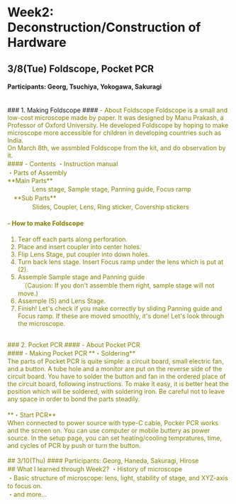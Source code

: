 # Week2: Deconstruction/Construction of Hardware

## 3/8(Tue) Foldscope, Pocket PCR
#### Participants: Georg, Tsuchiya, Yokogawa, Sakuragi
<br/>
### 1. Making Foldscope
#### <font color="Olive">- About Foldscope
Foldscope is a small and low-cost microscope made by paper. It was designed by Manu Prakash, a Professor of Oxford University. He developed Foldscope by hoping to make microscope more accessible for children in developing countries such as India. <br/>
On March 8th, we assmbled Foldscope from the kit, and do observation by it.<br/>
#### <font color="Olive">- Contents</font>
・Instruction manual<br/>
・Parts of Assembly<br/>
  **Main Parts**<br/>
　　　　Lens stage, Sample stage, Panning guide, Focus ramp<br/>
　**Sub Parts**<br/>
　　　　Slides, Coupler, Lens, Ring sticker, Covership stickers<br/>

#### <font color="Olive">- How to make Foldscope
1. Tear off each parts along perforation.<br/>
2. Place and insert coupler into center holes.<br/>
3. Flip Lens Stage, put coupler into down holes.<br/>
4. Turn back lens stage. Insert Focus ramp under the lens which is put at (2).<br/>
5. Assemple Sample stage and Panning guide<br/>
　（Causion: If you don't assemble them right, sample stage will not move.)<br/>
6. Assemple (5) and Lens Stage.<br/>
7. Finish! Let's check if you make correctly by sliding Panning guide and Focus ramp. If these are moved smoothly, it's done! Let's look through the microscope.<br/>

<br/>
### 2. Pocket PCR
#### <font color="Olive">- About Pocket PCR
<br/>
#### <font color="Olive">- Making Pocket PCR
**・Soldering**<br/>
The parts of  Pocket PCR is quite simple: a circuit board, small electric fan, and a button. A tube hole and a monitor are put on the reverse side of the circuit board. You have to solder the button and fan in the ordered place of the circuit board, following instructions. To make it easy, it is better heat  the position which will be soldered, with soldering iron. Be careful not to leave any space in order to bond the parts steadily.<br/>
<br/>
**・Start PCR**<br/>
When connected to power source with type-C cable, Pocker PCR works and the screen on. You can use computer or mobile buttery as power source. In the setup page, you can set heating/cooling tempratures, time, and cycles of PCR by push or turn the button. <br/>
<br/>
## 3/10(Thu)
#### Participants: Georg, Haneda, Sakuragi, Hirose

<br/>
## What I learned through Week2?
・History of microscope<br/>
・Basic structure of microscope: lens, light, stability of stage, and XYZ-axis to focus on.<br/>
・and more...<br/>
